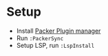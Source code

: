 # Setup

- Install [Packer Plugin manager](https://github.com/wbthomason/packer.nvim)
- Run `:PackerSync`
- Setup LSP, run `:LspInstall`

